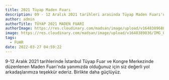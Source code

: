 ```yaml
---
title: 2021 Tüyap Maden Fuarı
description: 09 - 12 Aralık 2021 tarihleri arasinda Tüyap Maden Fuarı'ndaydık
author: admin
authorTitle: TÜYAP 2021 MADEN FUARI
authorImage: https://res.cloudinary.com/madsan/image/upload/v1648389688/IMG_0257_ilfudb.jpg
image: https://res.cloudinary.com/madsan/image/upload/v1648389836/IMG_0582_isk67e.jpg
tags:
  - FUAR
date: 2022-03-27 04:59:22
---
```

9-12 Aralık 2021 tarihlerinde İstanbul Tüyap Fuar ve Kongre Merkezinde düzenlenen Maden Fuarı'nda  yanımızda olduğunuz için siz değerli yol arkadaşlarımıza teşekkür ederiz. Birlikte daha güçlüyüz.